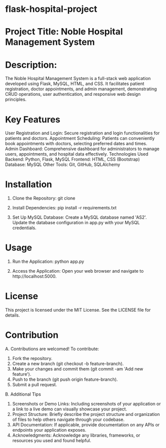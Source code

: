 # flask-hospital-project
# Project Title: Noble Hospital Management System
# Description:
The Noble Hospital Management System is a full-stack web application developed using Flask, MySQL, HTML, and CSS. It facilitates patient registration, doctor appointments, and admin management, demonstrating CRUD operations, user authentication, and responsive web design principles.

# Key Features
User Registration and Login: Secure registration and login functionalities for patients and doctors.
Appointment Scheduling: Patients can conveniently book appointments with doctors, selecting preferred dates and times.
Admin Dashboard: Comprehensive dashboard for administrators to manage users, appointments, and hospital data effectively.
Technologies Used
Backend: Python, Flask, MySQL
Frontend: HTML, CSS (Bootstrap)
Database: MySQL
Other Tools: Git, GitHub, SQLAlchemy

# Installation

1. Clone the Repository:
  git clone <repository-url>

2. Install Dependencies:
  pip install -r requirements.txt

3. Set Up MySQL Database:
  Create a MySQL database named 'AS2'.
  Update the database configuration in app.py with your MySQL credentials.

# Usage

1. Run the Application:
  python app.py

2. Access the Application:
  Open your web browser and navigate to http://localhost:5000.

# License
  This project is licensed under the MIT License. See the LICENSE file for details.

# Contribution

A. Contributions are welcomed! To contribute:
  1. Fork the repository.
  2. Create a new branch (git checkout -b feature-branch).
  3. Make your changes and commit them (git commit -am 'Add new feature').
  4. Push to the branch (git push origin feature-branch).
  5. Submit a pull request.

B. Additional Tips
  1. Screenshots or Demo Links: Including screenshots of your application or a link to a live demo can visually showcase your project.
  2. Project Structure: Briefly describe the project structure and organization of files to help others navigate through your codebase.
  3. API Documentation: If applicable, provide documentation on any APIs or endpoints your application exposes.
  4. Acknowledgments: Acknowledge any libraries, frameworks, or resources you used and found helpful.

